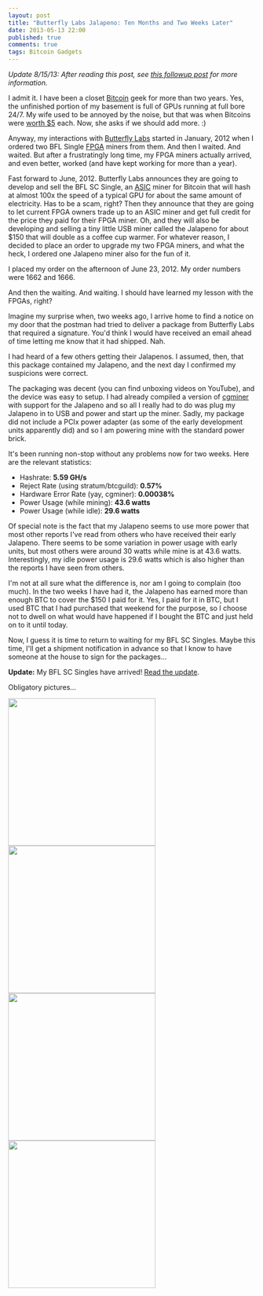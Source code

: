 ```yaml
---
layout: post
title: "Butterfly Labs Jalapeno: Ten Months and Two Weeks Later"
date: 2013-05-13 22:00
published: true
comments: true
tags: Bitcoin Gadgets
---
```


*Update 8/15/13: After reading this post, see [this followup post](/2013/08/15/bitcoin-mining-update-butterfly-labs-sc-singles/) for more information.*

I admit it.  I have been a closet [Bitcoin](http://bitcoin.org) geek for more than two years. Yes, the unfinished portion of my basement is full of GPUs running at full bore 24/7. My wife used to be annoyed by the noise, but that was when Bitcoins were [worth $5](http://preev.com/) each. Now, she asks if we should add more. :)

Anyway, my interactions with [Butterfly Labs](http://butterflylabs.com) started in January, 2012 when I ordered two BFL Single [FPGA](http://en.wikipedia.org/wiki/Field-programmable_gate_array) miners from them.  And then I waited.  And waited.  But after a frustratingly long time, my FPGA miners actually arrived, and even better, worked (and have kept working for more than a year).

Fast forward to June, 2012.  Butterfly Labs announces they are going to develop and sell the BFL SC Single, an [ASIC](http://en.wikipedia.org/wiki/Application-specific_integrated_circuit) miner for Bitcoin that will hash at almost 100x the speed of a typical GPU for about the same amount of electricity.  Has to be a scam, right?  Then they announce that they are going to let current FPGA owners trade up to an ASIC miner and get full credit for the price they paid for their FPGA miner.  Oh, and they will also be developing and selling a tiny little USB miner called the Jalapeno for about $150 that will double as a coffee cup warmer.  For whatever reason, I decided to place an order to upgrade my two FPGA miners, and what the heck, I ordered one Jalapeno miner also for the fun of it.

I placed my order on the afternoon of June 23, 2012.  My order numbers were 1662 and 1666.

And then the waiting. And waiting.  I should have learned my lesson with the FPGAs, right?

Imagine my surprise when, two weeks ago, I arrive home to find a notice on my door that the postman had tried to deliver a package from Butterfly Labs that required a signature. You'd think I would have received an email ahead of time letting me know that it had shipped.  Nah.

I had heard of a few others getting their Jalapenos.  I assumed, then, that this package contained my Jalapeno, and the next day I confirmed my suspicions were correct.

The packaging was decent (you can find unboxing videos on YouTube), and the device was easy to setup.  I had already compiled a version of [cgminer](https://bitcointalk.org/index.php?topic=28402.0) with support for the Jalapeno and so all I really had to do was plug my Jalapeno in to USB and power and start up the miner.  Sadly, my package did not include a PCIx power adapter (as some of the early development units apparently did) and so I am powering mine with the standard power brick.

It's been running non-stop without any problems now for two weeks.  Here are the relevant statistics:

* Hashrate: **5.59 GH/s**
* Reject Rate (using stratum/btcguild): **0.57%**
* Hardware Error Rate (yay, cgminer): **0.00038%**
* Power Usage (while mining): **43.6 watts**
* Power Usage (while idle): **29.6 watts**

Of special note is the fact that my Jalapeno seems to use more power that most other reports I've read from others who have received their early Jalapeno.  There seems to be some variation in power usage with early units, but most others were around 30 watts while mine is at 43.6 watts.  Interestingly, my idle power usage is 29.6 watts which is also higher than the reports I have seen from others.

I'm not at all sure what the difference is, nor am I going to complain (too much).  In the two weeks I have had it, the Jalapeno has earned more than enough BTC to cover the $150 I paid for it.  Yes, I paid for it in BTC, but I used BTC that I had purchased that weekend for the purpose, so I choose not to dwell on what would have happened if I bought the BTC and just held on to it until today.

Now, I guess it is time to return to waiting for my BFL SC Singles. Maybe this time, I'll get a shipment notification in advance so that I know to have someone at the house to sign for the packages...

**Update:** My BFL SC Singles have arrived! [Read the update](/2013/08/15/bitcoin-mining-update-butterfly-labs-sc-singles/).

Obligatory pictures...

<img class="fancybox" src="/stuff/bitcoin-jalapeno-front.jpg" width="300" />
<img class="fancybox" src="/stuff/bitcoin-jalapeno-back.jpg" width="300" />

<img class="fancybox" src="/stuff/bitcoin-jalapeno-cgminer.png" width="300" />
<img class="fancybox" src="/stuff/bitcoin-jalapeno-power.jpg" width="300" />



